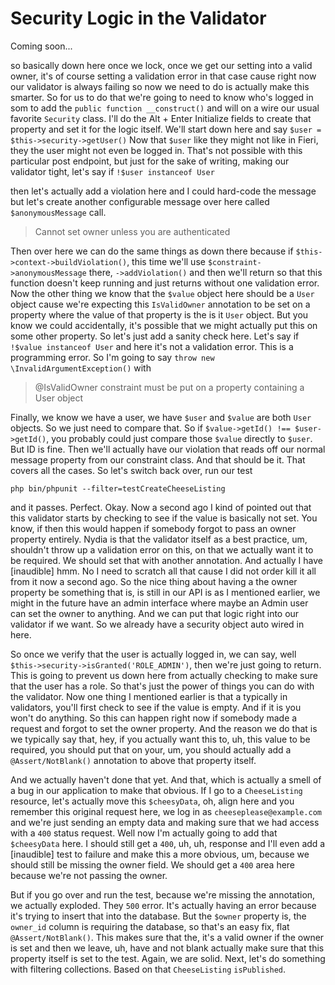 # Security Logic in the Validator

Coming soon...

so basically down here once we lock, once we get our setting into a valid owner, it's
of course setting a validation error in that case cause right now our validator is
always failing so now we need to do is actually make this smarter. So for us to do
that we're going to need to know who's logged in som to add the
`public function __construct()` and will on a wire our usual favorite `Security` class.
I'll do the Alt + Enter Initialize fields to create that property and set it
for the logic itself. We'll start down here and say `$user = $this->security->getUser()`
Now that `$user` like they might not like in Fieri, they the user might not even
be logged in. That's not possible with this particular post endpoint, but just for
the sake of writing, making our validator tight, let's say if `!$user instanceof User`

then let's actually add a violation here and I could hard-code the message but let's
create another configurable message over here called `$anonymousMessage` call.

> Cannot set owner unless you are authenticated

Then over here we can do the same things as down there because if
`$this->context->buildViolation()`, this time we'll use `$constraint->anonymousMessage` there,
`->addViolation()` and then we'll return so that this function doesn't keep running and just
returns without one validation error. Now the other thing we know that the `$value`
object here should be a `User` object cause we're expecting this `IsValidOwner`
annotation to be set on a property where the value of that property is the is it `User`
object. But you know we could accidentally, it's possible that we might actually put
this on some other property. So let's just add a sanity check here. Let's say if
`!$value instanceof User` and here it's not a validation error. This is a programming
error. So I'm going to say `throw new \InvalidArgumentException()` with

> @IsValidOwner constraint must be put on a property containing a User object

Finally, we know we have a user, we have `$user` and `$value` are both `User` objects.
So we just need to compare that. So if `$value->getId() !== $user->getId()`, you
probably could just compare those `$value` directly to `$user`. But ID is fine. Then we'll
actually have our violation that reads off our normal message property from our
constraint class. And that should be it. That covers all the cases. So let's switch
back over, run our test

```terminal-silent
php bin/phpunit --filter=testCreateCheeseListing
```

and it passes. Perfect. Okay. Now a second ago I kind of
pointed out that this validator starts by checking to see if the value is basically
not set. You know, if then this would happen if somebody forgot to pass an owner
property entirely. Nydia is that the validator itself as a best practice, um,
shouldn't throw up a validation error on this, on that we actually want it to be
required. We should set that with another annotation. And actually I have [inaudible]
hmm. No I need to scratch all that cause I did not order kill it all from it now a
second ago. So the nice thing about having a the owner property be something that is,
is still in our API is as I mentioned earlier, we might in the future have an admin
interface where maybe an Admin user can set the owner to anything. And we can put
that logic right into our validator if we want. So we already have a security object
auto wired in here.

So once we verify that the user is actually logged in, we can say, well
`$this->security->isGranted('ROLE_ADMIN')`, then we're just going to return. This
is going to prevent us down here from actually checking to make sure that the user
has a role. So that's just the power of things you can do with the validator. Now one
thing I mentioned earlier is that a typically in validators, you'll first check to
see if the value is empty. And if it is you won't do anything. So this can happen
right now if somebody made a request and forgot to set the owner property. And the
reason we do that is we typically say that, hey, if you actually want this to, uh,
this value to be required, you should put that on your, um, you should actually add a
`@Assert/NotBlank()` annotation to above that property itself.

And we actually haven't done that yet. And that, which is actually a smell of a bug
in our application to make that obvious. If I go to a `CheeseListing` resource, let's
actually move this `$cheesyData`, oh, align here and you remember this original request
here, we log in as `cheeseplease@example.com` and we're just sending an empty data
and making sure that we had access with a `400` status request. Well now I'm actually
going to add that `$cheesyData` here. I should still get a `400`, uh, uh, response and
I'll even add a [inaudible] test to failure and make this a more obvious, um, because
we should still be missing the owner field. We should get a `400` area here because
we're not passing the owner.

But if you go over and run the test, because we're missing the annotation, we
actually exploded. They `500` error. It's actually having an error because it's trying
to insert that into the database. But the `$owner` property is, the `owner_id` column is
requiring the database, so that's an easy fix, flat `@Assert/NotBlank()`. This makes sure
that the, it's a valid owner if the owner is set and then we leave, uh, have and not
blank actually make sure that this property itself is set to the test. Again, we are
solid. Next, let's do something with filtering collections. Based on that `CheeseListing`
`isPublished`.